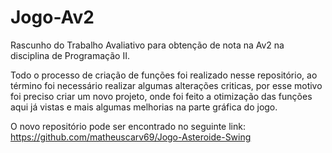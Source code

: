 # Jogo-Av2
Rascunho do Trabalho Avaliativo para obtenção de nota na Av2 na disciplina de Programação II.

Todo o processo de criação de funções foi realizado nesse repositório, ao término foi necessário 
realizar algumas alterações criticas, por esse motivo foi preciso criar um novo projeto, onde foi 
feito a otimização das funções aqui já vistas e mais algumas melhorias na parte gráfica do jogo.

O novo repositório pode ser encontrado no seguinte link:
https://github.com/matheuscarv69/Jogo-Asteroide-Swing


